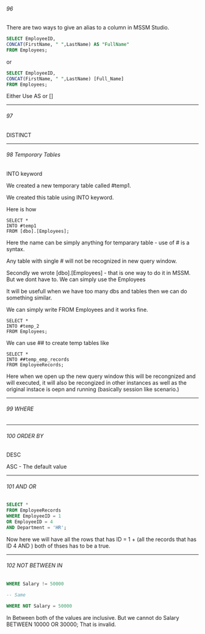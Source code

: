 ###### 96

There are two ways to give an alias to a column in MSSM Studio.

```sql
SELECT EmployeeID,
CONCAT(FirstName, " ",LastName) AS "FullName"
FROM Employees;
```

or

```sql
SELECT EmployeeID,
CONCAT(FirstName, " ",LastName) [Full_Name]
FROM Employees;
```

Either Use AS or []

---

###### 97

DISTINCT

---

###### 98 Temporary Tables

INTO keyword

We created a new temporary table called #temp1.

We created this table using INTO keyword.

Here is how

```
SELECT *
INTO #temp1
FROM [dbo].[Employees];
```

Here the name can be simply anything for temparary table - use of # is a syntax.

Any table with single # will not be recognized in new query window.

Secondly we wrote [dbo].[Employees] - that is one way to do it in MSSM. But we dont have to. We can simply use the Employees

It will be usefull when we have too many dbs and tables then we can do something similar.

We can simply write FROM Employees and it works fine.

```
SELECT *
INTO #temp_2
FROM Employees;
```

We can use ## to create temp tables like

```
SELECT *
INTO ##temp_emp_records
FROM EmployeeRecords;
```

Here when we open up the new query window this will be recongnized and will executed, it will also be recongized in other instances as well as the original instace is oepn and running (basically session like scenario.)

---

###### 99 WHERE

---

###### 100 ORDER BY

DESC

ASC - The default value

---

###### 101 AND OR

```sql
SELECT *
FROM EmployeeRecords
WHERE EmployeeID = 1
OR EmployeeID = 4
AND Department = 'HR';
```

Now here we will have all the rows that has ID = 1 + (all the records that has ID 4 AND ) both of thses has to be a true.

---

###### 102 NOT BETWEEN IN

```sql
WHERE Salary != 50000

-- Same

WHERE NOT Salary = 50000
```

In Between both of the values are inclusive. But we cannot do Salary BETWEEN 10000 OR 30000; That is invalid.
